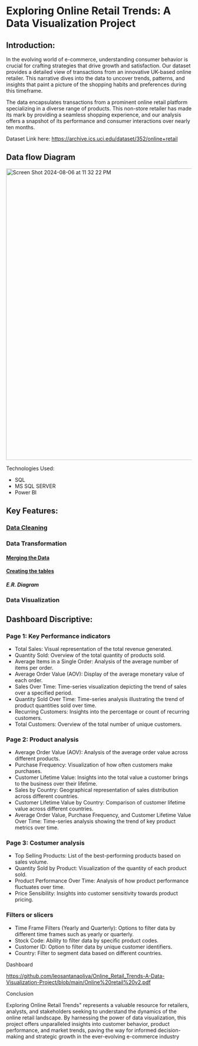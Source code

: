 # Exploring Online Retail Trends: A Data Visualization Project

## Introduction:

In the evolving world of e-commerce, understanding consumer behavior is crucial for crafting strategies that drive growth and satisfaction. Our dataset provides a detailed view of transactions from an innovative UK-based online retailer. This narrative dives into the data to uncover trends, patterns, and insights that paint a picture of the shopping habits and preferences during this timeframe.

The data encapsulates transactions from a prominent online retail platform specializing in a diverse range of products. This non-store retailer has made its mark by providing a seamless shopping experience, and our analysis offers a snapshot of its performance and consumer interactions over nearly ten months.

Dataset Link here: https://archive.ics.uci.edu/dataset/352/online+retail



## Data flow Diagram
<img width="790" alt="Screen Shot 2024-08-06 at 11 32 22 PM" src="https://github.com/user-attachments/assets/907e74bd-ff26-47ba-a998-e1b6ba773c98">


Technologies Used:
 - SQL
 - MS SQL SERVER
 - Power BI


## Key Features:

### [Data Cleaning](https://github.com/leosantanaoliva/Online_Retail_Trends-A-Data-Visualization-Project/blob/main/Data_Cleanning.sql)
### Data Transformation
 #### [Merging the Data](https://github.com/leosantanaoliva/Online_Retail_Trends-A-Data-Visualization-Project/blob/main/Merging_Tables.sql)
 #### [Creating the tables](https://github.com/leosantanaoliva/Online_Retail_Trends-A-Data-Visualization-Project/blob/main/Creating_tables.sql)
  ##### E.R. Diagram
### Data Visualization


## Dashboard Discriptive:
### Page 1: Key Performance indicators
 - Total Sales: Visual representation of the total revenue generated.
- Quantity Sold: Overview of the total quantity of products sold.
- Average Items in a Single Order: Analysis of the average number of items per order.
- Average Order Value (AOV): Display of the average monetary value of each order.
- Sales Over Time: Time-series visualization depicting the trend of sales over a specified period.
 - Quantity Sold Over Time: Time-series analysis illustrating the trend of product quantities sold over time.
- Recurring Customers: Insights into the percentage or count of recurring customers.
- Total Customers: Overview of the total number of unique customers.
### Page 2: Product analysis
- Average Order Value (AOV): Analysis of the average order value across different products.
- Purchase Frequency: Visualization of how often customers make purchases.
- Customer Lifetime Value: Insights into the total value a customer brings to the business over their lifetime.
- Sales by Country: Geographical representation of sales distribution across different countries.
- Customer Lifetime Value by Country: Comparison of customer lifetime value across different countries.
- Average Order Value, Purchase Frequency, and Customer Lifetime Value Over Time: Time-series analysis showing the trend of key product metrics over time.
### Page 3: Costumer analysis
- Top Selling Products: List of the best-performing products based on sales volume.
- Quantity Sold by Product: Visualization of the quantity of each product sold.
- Product Performance Over Time: Analysis of how product performance fluctuates over time.
- Price Sensibility: Insights into customer sensitivity towards product pricing.
### Filters or slicers
- Time Frame Filters (Yearly and Quarterly): Options to filter data by different time frames such as yearly or quarterly.
- Stock Code: Ability to filter data by specific product codes.
- Customer ID: Option to filter data by unique customer identifiers.
- Country: Filter to segment data based on different countries.

Dashboard

https://github.com/leosantanaoliva/Online_Retail_Trends-A-Data-Visualization-Project/blob/main/Online%20retail%20v2.pdf

Conclusion

Exploring Online Retail Trends" represents a valuable resource for retailers, analysts, and stakeholders seeking to understand the dynamics of the online retail landscape. By harnessing the power of data visualization, this project offers unparalleled insights into customer behavior, product performance, and market trends, paving the way for informed decision-making and strategic growth in the ever-evolving e-commerce industry


